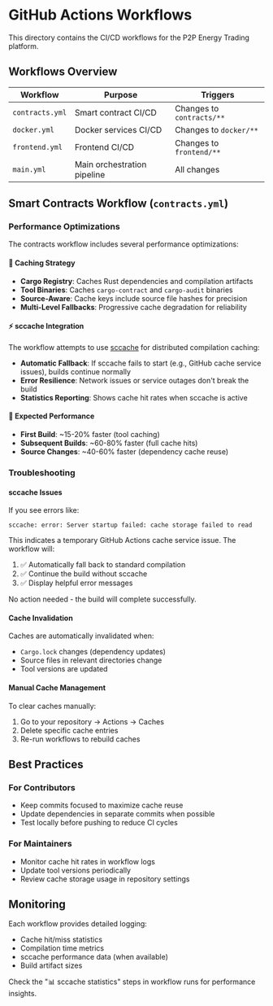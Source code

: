 # GitHub Actions Workflows

This directory contains the CI/CD workflows for the P2P Energy Trading platform.

## Workflows Overview

| Workflow | Purpose | Triggers |
|----------|---------|----------|
| `contracts.yml` | Smart contract CI/CD | Changes to `contracts/**` |
| `docker.yml` | Docker services CI/CD | Changes to `docker/**` |
| `frontend.yml` | Frontend CI/CD | Changes to `frontend/**` |
| `main.yml` | Main orchestration pipeline | All changes |

## Smart Contracts Workflow (`contracts.yml`)

### Performance Optimizations

The contracts workflow includes several performance optimizations:

#### 🚀 Caching Strategy
- **Cargo Registry**: Caches Rust dependencies and compilation artifacts
- **Tool Binaries**: Caches `cargo-contract` and `cargo-audit` binaries
- **Source-Aware**: Cache keys include source file hashes for precision
- **Multi-Level Fallbacks**: Progressive cache degradation for reliability

#### ⚡ sccache Integration
The workflow attempts to use [sccache](https://github.com/mozilla/sccache) for distributed compilation caching:

- **Automatic Fallback**: If sccache fails to start (e.g., GitHub cache service issues), builds continue normally
- **Error Resilience**: Network issues or service outages don't break the build
- **Statistics Reporting**: Shows cache hit rates when sccache is active

#### 🔧 Expected Performance
- **First Build**: ~15-20% faster (tool caching)
- **Subsequent Builds**: ~60-80% faster (full cache hits)
- **Source Changes**: ~40-60% faster (dependency cache reuse)

### Troubleshooting

#### sccache Issues
If you see errors like:
```
sccache: error: Server startup failed: cache storage failed to read
```

This indicates a temporary GitHub Actions cache service issue. The workflow will:
1. ✅ Automatically fall back to standard compilation
2. ✅ Continue the build without sccache
3. ✅ Display helpful error messages

No action needed - the build will complete successfully.

#### Cache Invalidation
Caches are automatically invalidated when:
- `Cargo.lock` changes (dependency updates)
- Source files in relevant directories change
- Tool versions are updated

#### Manual Cache Management
To clear caches manually:
1. Go to your repository → Actions → Caches
2. Delete specific cache entries
3. Re-run workflows to rebuild caches

## Best Practices

### For Contributors
- Keep commits focused to maximize cache reuse
- Update dependencies in separate commits when possible
- Test locally before pushing to reduce CI cycles

### For Maintainers
- Monitor cache hit rates in workflow logs
- Update tool versions periodically
- Review cache storage usage in repository settings

## Monitoring

Each workflow provides detailed logging:
- Cache hit/miss statistics
- Compilation time metrics
- sccache performance data (when available)
- Build artifact sizes

Check the "📊 sccache statistics" steps in workflow runs for performance insights.
